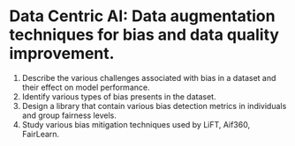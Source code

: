 # Data Centric AI: Data augmentation techniques for bias and data quality improvement. 

1. Describe the various challenges associated with bias in a dataset and their effect on model performance. 
2. Identify various types of bias presents in the dataset. 
3. Design a library that contain various bias detection metrics in individuals and group fairness levels. 
4. Study various bias mitigation techniques used by LiFT, Aif360, FairLearn. 
